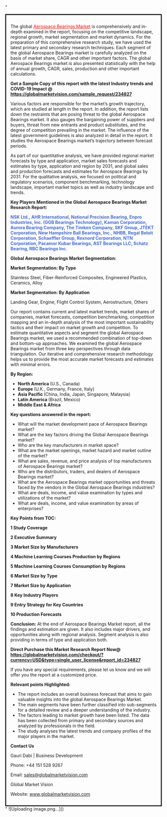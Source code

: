 "<div style='border: 3px solid black; padding: 1em;'>

The global <a style='color: #ff0000;' href='https://globalmarketvision.com/reports/global-aerospace-bearings-market/234827'>Aerospace Bearings Market</a> is comprehensively and in-depth examined in the report, focusing on the competitive landscape, regional growth, market segmentation and market dynamics. For the preparation of this comprehensive research study, we have used the latest primary and secondary research techniques. Each segment of the global Aerospace Bearings market is carefully analyzed on the basis of market share, CAGR and other important factors. The global Aerospace Bearings market is also presented statistically with the help of annual growth, CAGR, sales, production and other important calculations.

<strong>Get a Sample Copy of this report with the latest Industry trends and COVID-19 Impact @</strong><strong> <a style='color: #ff0000;' href='https://globalmarketvision.com/sample_request/234827?utm_source=linkedinPulse&utm_medium=Dhiraj&utm_campaign=Dhiraj'><strong>https://globalmarketvision.com/sample_request/234827 </strong></a></strong>

Various factors are responsible for the market’s growth trajectory, which are studied at length in the report. In addition, the report lists down the restraints that are posing threat to the global Aerospace Bearings market. It also gauges the bargaining power of suppliers and buyers, threat from new entrants and product substitutes, and the degree of competition prevailing in the market. The influence of the latest government guidelines is also analyzed in detail in the report. It studies the Aerospace Bearings market’s trajectory between forecast periods.

As part of our quantitative analysis, we have provided regional market forecasts by type and application, market sales forecasts and estimates by type, application and region by 2031, and global sales and production forecasts and estimates for Aerospace Bearings by 2031. For the qualitative analysis, we focused on political and regulatory scenarios, component benchmarking, technology landscape, important market topics as well as industry landscape and trends.

<strong>Key Players Mentioned in the Global Aerospace Bearings Market Research Report:</strong>

<strong style='color: #4169e1;'>NSK Ltd., AHR International, National Precision Bearing, Enpro Industries, Inc. (GGB Bearings Technology), Kaman Corporation, Aurora Bearing Company, The Timken Company, SKF Group, JTEKT Corporation, New Hampshire Ball Bearings, Inc., NHBB, Regal Beloit Corporation, Schaeffler Group, Rexnord Corporation, NTN Corporation, Pacamor Kubar Bearings, AST Bearings LLC, Schatz Bearing, RBC Bearings Inc.</strong>

<strong>Global Aerospace Bearings Market Segmentation:</strong>

<strong>Market Segmentation: By Type</strong>

Stainless Steel, Fiber-Reinforced Composites, Engineered Plastics, Ceramics, Alloy

<strong>Market Segmentation: By Application</strong>

Landing Gear, Engine, Flight Control System, Aerostructure, Others

Our report contains current and latest market trends, market shares of companies, market forecasts, competition benchmarking, competition mapping and an in-depth analysis of the most important sustainability tactics and their impact on market growth and competition. To estimate quantitative aspects and segment the global Aerospace Bearings market, we used a recommended combination of top-down and bottom-up approaches. We examined the global Aerospace Bearings market from three key perspectives through data triangulation. Our iterative and comprehensive research methodology helps us to provide the most accurate market forecasts and estimates with minimal errors.

<strong>By Region:</strong>
<ul>
  <li><strong> North America </strong>(U.S., Canada)</li>
  <li><strong> Europe </strong>(U.K., Germany, France, Italy)</li>
  <li><strong> Asia Pacific </strong>(China, India, Japan, Singapore, Malaysia)</li>
  <li><strong> Latin America </strong>(Brazil, Mexico)</li>
  <li><strong> Middle East &amp; Africa</strong></li>
</ul>
<strong>Key questions answered in the report:</strong>
<ul>
  <li>What will the market development pace of Aerospace Bearings market?</li>
  <li>What are the key factors driving the Global Aerospace Bearings market?</li>
  <li>Who are the key manufacturers in market space?</li>
  <li>What are the market openings, market hazard and market outline of the market?</li>
  <li>What are sales, revenue, and price analysis of top manufacturers of Aerospace Bearings market?</li>
  <li>Who are the distributors, traders, and dealers of Aerospace Bearings market?</li>
  <li>What are the Aerospace Bearings market opportunities and threats faced by the vendors in the Global Aerospace Bearings industries?</li>
  <li>What are deals, income, and value examination by types and utilizations of the market?</li>
  <li>What are deals, income, and value examination by areas of enterprises?</li>
</ul>
<strong>Key Points from TOC:</strong>

<strong>1 Study Coverage</strong>

<strong>2 Executive Summary</strong>

<strong>3 Market Size by Manufacturers</strong>

<strong>4 Machine Learning Courses Production by Regions</strong>

<strong>5 Machine Learning Courses Consumption by Regions</strong>

<strong>6 Market Size by Type</strong>

<strong>7 Market Size by Application</strong>

<strong>8 Key Industry Players</strong>

<strong>9 Entry Strategy for Key Countries</strong>

<strong>10 Production Forecasts</strong>

<strong>Conclusion:</strong> At the end of Aerospace Bearings Market report, all the findings and estimation are given. It also includes major drivers, and opportunities along with regional analysis. Segment analysis is also providing in terms of type and application both.

<strong>Direct Purchase this Market Research Report Now</strong><strong>@</strong><strong> <strong><a style='color: #ff0000;' href='https://globalmarketvision.com/checkout/?currency=USD&type=single_user_license&report_id=234827?utm_source=linkedinPulse&utm_medium=Dhiraj&utm_campaign=Dhiraj'>https://globalmarketvision.com/checkout/?currency=USD&type=single_user_license&report_id=234827</a></strong></strong>

If you have any special requirements, please let us know and we will offer you the report at a customized price.

<strong>Relevant points Highlighted:</strong>
<ul>
  <li>The report includes an overall business forecast that aims to gain valuable insights into the global Aerospace Bearings Market.</li>
  <li>The main segments have been further classified into sub-segments for a detailed review and a deeper understanding of the industry.</li>
  <li>The factors leading to market growth have been listed. The data has been collected from primary and secondary sources and analyzed by professionals in the field.</li>
  <li>The study analyses the latest trends and company profiles of the major players in the market.</li>
</ul>
<strong>Contact Us</strong>

Gauri Dabi | Business Development

Phone: +44 151 528 9267

Email: <a href='mailto:sales@globalmarketvision.com'>sales@globalmarketvision.com</a>

Global Market Vision

Website: <a href='http://www.globalmarketvision.com/'>www.globalmarketvision.com</a>

</div>"
![Uploading image.png…]()
